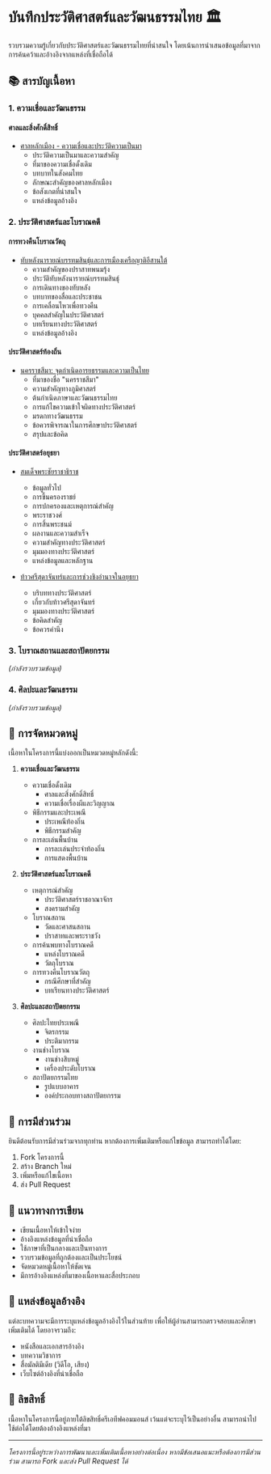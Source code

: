 # บันทึกประวัติศาสตร์และวัฒนธรรมไทย 🏛️

รวบรวมความรู้เกี่ยวกับประวัติศาสตร์และวัฒนธรรมไทยที่น่าสนใจ โดยเน้นการนำเสนอข้อมูลที่มาจากการค้นคว้าและอ้างอิงจากแหล่งที่เชื่อถือได้

## 📚 สารบัญเนื้อหา

### 1. ความเชื่อและวัฒนธรรม
#### ศาลและสิ่งศักดิ์สิทธิ์
- [ศาลหลักเมือง - ความเชื่อและประวัติความเป็นมา](city-pillar/README.md)
  - ประวัติความเป็นมาและความสำคัญ
  - ที่มาของความเชื่อดั้งเดิม
  - บทบาทในสังคมไทย
  - ลักษณะสำคัญของศาลหลักเมือง
  - ข้อสังเกตที่น่าสนใจ
  - แหล่งข้อมูลอ้างอิง

### 2. ประวัติศาสตร์และโบราณคดี
#### การทวงคืนโบราณวัตถุ
- [ทับหลังนารายณ์บรรทมสินธุ์และการเมืองเครือญาติอีสานใต้](docs/history/golden-boy-lintel.md)
  - ความสำคัญของปราสาทพนมรุ้ง
  - ประวัติทับหลังนารายณ์บรรทมสินธุ์
  - การเดินทางของทับหลัง
  - บทบาทของสื่อและประชาชน
  - การเคลื่อนไหวเพื่อทวงคืน
  - บุคคลสำคัญในประวัติศาสตร์
  - บทเรียนทางประวัติศาสตร์
  - แหล่งข้อมูลอ้างอิง

#### ประวัติศาสตร์ท้องถิ่น
- [นครราชสีมา: จุดกำเนิดอารยธรรมและความเป็นไทย](korat-origins/README.md)
  - ที่มาของชื่อ "นครราชสีมา"
  - ความสำคัญทางภูมิศาสตร์
  - ต้นกำเนิดภาษาและวัฒนธรรมไทย
  - การแก้ไขความเข้าใจผิดทางประวัติศาสตร์
  - มรดกทางวัฒนธรรม
  - ข้อควรพิจารณาในการศึกษาประวัติศาสตร์
  - สรุปและข้อคิด

#### ประวัติศาสตร์อยุธยา
- [สมเด็จพระชัยราชาธิราช](phra-chairaja/README.md)
  - ข้อมูลทั่วไป
  - การขึ้นครองราชย์
  - การปกครองและเหตุการณ์สำคัญ
  - พระราชวงศ์
  - การสิ้นพระชนม์
  - ผลงานและความสำเร็จ
  - ความสำคัญทางประวัติศาสตร์
  - มุมมองทางประวัติศาสตร์
  - แหล่งข้อมูลและหลักฐาน

- [ท้าวศรีสุดาจันทร์และการช่วงชิงอำนาจในอยุธยา](thao-srisudachan/README.md)
  - บริบททางประวัติศาสตร์
  - เกี่ยวกับท้าวศรีสุดาจันทร์
  - มุมมองทางประวัติศาสตร์
  - ข้อคิดสำคัญ
  - ข้อควรคำนึง

### 3. โบราณสถานและสถาปัตยกรรม
*(กำลังรวบรวมข้อมูล)*

### 4. ศิลปะและวัฒนธรรม
*(กำลังรวบรวมข้อมูล)*

## 📝 การจัดหมวดหมู่

เนื้อหาในโครงการนี้แบ่งออกเป็นหมวดหมู่หลักดังนี้:

1. **ความเชื่อและวัฒนธรรม**
   - ความเชื่อดั้งเดิม
     - ศาลและสิ่งศักดิ์สิทธิ์
     - ความเชื่อเรื่องผีและวิญญาณ
   - พิธีกรรมและประเพณี
     - ประเพณีท้องถิ่น
     - พิธีกรรมสำคัญ
   - การละเล่นพื้นบ้าน
     - การละเล่นประจำท้องถิ่น
     - การแสดงพื้นบ้าน

2. **ประวัติศาสตร์และโบราณคดี**
   - เหตุการณ์สำคัญ
     - ประวัติศาสตร์ราชอาณาจักร
     - สงครามสำคัญ
   - โบราณสถาน
     - วัดและศาสนสถาน
     - ปราสาทและพระราชวัง
   - การค้นพบทางโบราณคดี
     - แหล่งโบราณคดี
     - วัตถุโบราณ
   - การทวงคืนโบราณวัตถุ
     - กรณีศึกษาที่สำคัญ
     - บทเรียนทางประวัติศาสตร์

3. **ศิลปะและสถาปัตยกรรม**
   - ศิลปะไทยประเพณี
     - จิตรกรรม
     - ประติมากรรม
   - งานช่างโบราณ
     - งานช่างสิบหมู่
     - เครื่องประดับโบราณ
   - สถาปัตยกรรมไทย
     - รูปแบบอาคาร
     - องค์ประกอบทางสถาปัตยกรรม

## 🤝 การมีส่วนร่วม

ยินดีต้อนรับการมีส่วนร่วมจากทุกท่าน หากต้องการเพิ่มเติมหรือแก้ไขข้อมูล สามารถทำได้โดย:

1. Fork โครงการนี้
2. สร้าง Branch ใหม่
3. เพิ่มหรือแก้ไขเนื้อหา
4. ส่ง Pull Request

## 📖 แนวทางการเขียน

- เขียนเนื้อหาให้เข้าใจง่าย
- อ้างอิงแหล่งข้อมูลที่น่าเชื่อถือ
- ใช้ภาษาที่เป็นกลางและเป็นทางการ
- รวบรวมข้อมูลที่ถูกต้องและเป็นประโยชน์
- จัดหมวดหมู่เนื้อหาให้ชัดเจน
- มีการอ้างอิงแหล่งที่มาของเนื้อหาและสื่อประกอบ

## 🔗 แหล่งข้อมูลอ้างอิง

แต่ละบทความจะมีการระบุแหล่งข้อมูลอ้างอิงไว้ในส่วนท้าย เพื่อให้ผู้อ่านสามารถตรวจสอบและศึกษาเพิ่มเติมได้ โดยอาจรวมถึง:
- หนังสือและเอกสารอ้างอิง
- บทความวิชาการ
- สื่อมัลติมีเดีย (วิดีโอ, เสียง)
- เว็บไซต์อ้างอิงที่น่าเชื่อถือ

## 📄 ลิขสิทธิ์

เนื้อหาในโครงการนี้อยู่ภายใต้ลิขสิทธิ์ครีเอทีฟคอมมอนส์ เว้นแต่จะระบุไว้เป็นอย่างอื่น สามารถนำไปใช้ต่อได้โดยต้องอ้างอิงแหล่งที่มา

---
*โครงการนี้อยู่ระหว่างการพัฒนาและเพิ่มเติมเนื้อหาอย่างต่อเนื่อง หากมีข้อเสนอแนะหรือต้องการมีส่วนร่วม สามารถ Fork และส่ง Pull Request ได้*
